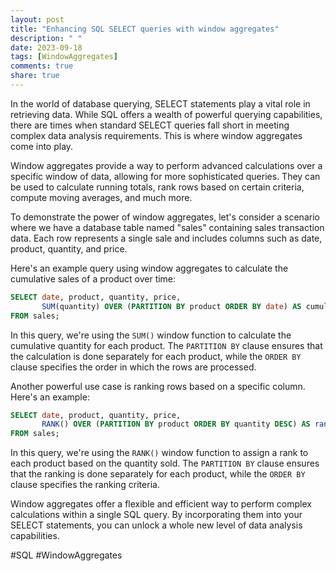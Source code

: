 ```yaml
---
layout: post
title: "Enhancing SQL SELECT queries with window aggregates"
description: " "
date: 2023-09-18
tags: [WindowAggregates]
comments: true
share: true
---
```


In the world of database querying, SELECT statements play a vital role in retrieving data. While SQL offers a wealth of powerful querying capabilities, there are times when standard SELECT queries fall short in meeting complex data analysis requirements. This is where window aggregates come into play.

Window aggregates provide a way to perform advanced calculations over a specific window of data, allowing for more sophisticated queries. They can be used to calculate running totals, rank rows based on certain criteria, compute moving averages, and much more.

To demonstrate the power of window aggregates, let's consider a scenario where we have a database table named "sales" containing sales transaction data. Each row represents a single sale and includes columns such as date, product, quantity, and price.

Here's an example query using window aggregates to calculate the cumulative sales of a product over time:

```sql
SELECT date, product, quantity, price,
       SUM(quantity) OVER (PARTITION BY product ORDER BY date) AS cumulative_quantity
FROM sales;
```

In this query, we're using the `SUM()` window function to calculate the cumulative quantity for each product. The `PARTITION BY` clause ensures that the calculation is done separately for each product, while the `ORDER BY` clause specifies the order in which the rows are processed.

Another powerful use case is ranking rows based on a specific column. Here's an example:

```sql
SELECT date, product, quantity, price,
       RANK() OVER (PARTITION BY product ORDER BY quantity DESC) AS rank
FROM sales;
```

In this query, we're using the `RANK()` window function to assign a rank to each product based on the quantity sold. The `PARTITION BY` clause ensures that the ranking is done separately for each product, while the `ORDER BY` clause specifies the ranking criteria.

Window aggregates offer a flexible and efficient way to perform complex calculations within a single SQL query. By incorporating them into your SELECT statements, you can unlock a whole new level of data analysis capabilities.

#SQL #WindowAggregates